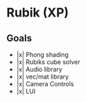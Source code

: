 
# Rubik (XP)


## Goals

- |x| Phong shading
- |x| Rubiks cube solver
- |x| Audio library
- |x| vec/mat library
- |x| Camera Controls
- |x| LUI

